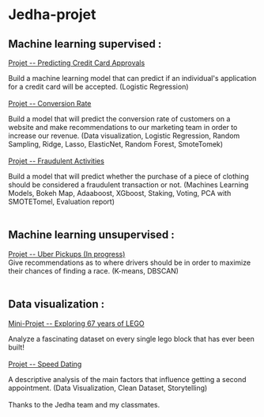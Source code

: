 # Jedha-projet

## __Machine learning supervised :__

[Projet -- Predicting Credit Card Approvals](https://github.com/EmilienN/jedha-projet/tree/master/Projet%20--%20Predicting%20Credit%20Card%20Approvals)

Build a machine learning model that can predict if an individual's application for a credit card will be accepted. (Logistic Regression)
<br/>
<br/>
[Projet -- Conversion Rate](https://github.com/EmilienN/jedha-projet/tree/master/Projet%20--%20CONVERSION%20RATE)

Build a model that will predict the conversion rate of customers on a website and make recommendations to our marketing team in order to increase our revenue. (Data visualization, Logistic Regression, Random Sampling, Ridge, Lasso, ElasticNet, Random Forest, SmoteTomek)<br/>
<br/>
[Projet -- Fraudulent Activities](https://github.com/EmilienN/jedha-projet/tree/master/Projet%20--%20Fraudulent%20Activities)

Build a model that will predict whether the purchase of a piece of clothing should be considered a fraudulent transaction or not. (Machines Learning Models, Bokeh Map, Adaaboost, XGboost, Staking, Voting, PCA with SMOTETomel, Evaluation report)<br/>
<br/>

## __Machine learning unsupervised :__
[Projet -- Uber Pickups (In progress)](https://github.com/EmilienN/jedha-projet/tree/master/Projet%20--%20Uber%20Pickups%20(In%20progress))<br/>
Give recommendations as to where drivers should be in order to maximize their chances of finding a race. (K-means, DBSCAN)<br/>
<br/>

## __Data visualization :__

[Mini-Projet -- Exploring 67 years of LEGO](https://github.com/EmilienN/jedha-projet/tree/master/Projet%20--%20Exploring%2067%20years%20of%20LEGO)

Analyze a fascinating dataset on every single lego block that has ever been built!<br/>
<br/>
[Projet -- Speed Dating](https://github.com/EmilienN/jedha-projet/tree/master/Projet%20--%20SPEED%20DATING)

A descriptive analysis of the main factors that influence getting a second appointment. (Data Visualization, Clean Dataset, Storytelling)<br/>
<br/>
Thanks to the Jedha team and my classmates.
